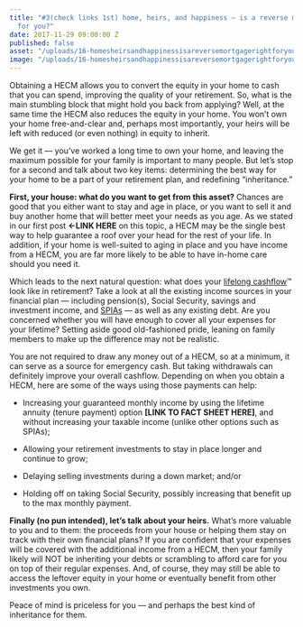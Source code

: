 ```yaml
---
title: "#3(check links 1st) home, heirs, and happiness — is a reverse mortgage right
  for you?"
date: 2017-11-29 09:00:00 Z
published: false
asset: "/uploads/16-homesheirsandhappinessisareversemortgagerightforyou-article.jpg.png"
image: "/uploads/16-homesheirsandhappinessisareversemortgagerightforyou-preview.jpg.png"
---
```


Obtaining a HECM allows you to convert the equity in your home to cash that you can spend, improving the quality of your retirement. So, what is the main stumbling block that might hold you back from applying?<!--more--> Well, at the same time the HECM also reduces the equity in your home. You won’t own your home free-and-clear and, perhaps most importantly, your heirs will be left with reduced (or even nothing) in equity to inherit.

We get it — you’ve worked a long time to own your home, and leaving the maximum possible for your family is important to many people. But let’s stop for a second and talk about two key items: determining the best way for your home to be a part of your retirement plan, and redefining “inheritance.”

**First, your house: what do you want to get from this asset?** Chances are good that you either want to stay and age in place, or you want to sell it and buy another home that will better meet your needs as you age. As we stated in our first post **<-LINK HERE** on this topic, a HECM may be the single best way to help guarantee a roof over your head for the rest of your life. In addition, if your home is well-suited to aging in place and you have income from a HECM, you are far more likely to be able to have in-home care should you need it.

Which leads to the next natural question: what does your [lifelong cashflow](https://plynty.com/post/finding-balance-lifelong-cashflow.html)&#8482; look like in retirement? Take a look at all the existing income sources in your financial plan — including pension(s), Social Security, savings and investment income, and [SPIAs](https://plynty.com/post/simple-stable-yes-thats-a-spia.html) — as well as any existing debt. Are you concerned whether you will have enough to cover all your expenses for your lifetime? Setting aside good old-fashioned pride, leaning on family members to make up the difference may not be realistic.

You are not required to draw any money out of a HECM, so at a minimum, it can serve as a source for emergency cash. But taking withdrawals can definitely improve your overall cashflow. Depending on when you obtain a HECM, here are some of the ways using those payments can help:

* Increasing your guaranteed monthly income by using the lifetime annuity (tenure payment) option **\[LINK TO FACT SHEET HERE\]**, and without increasing your taxable income (unlike other options such as SPIAs);

* Allowing your retirement investments to stay in place longer and continue to grow;

* Delaying selling investments during a down market; and/or

* Holding off on taking Social Security, possibly increasing that benefit up to the max monthly payment.

**Finally (no pun intended), let’s talk about your heirs.** What’s more valuable to you and to them: the proceeds from your house or helping them stay on track with their own financial plans? If you are confident that your expenses will be covered with the additional income from a HECM, then your family likely will NOT be inheriting your debts or scrambling to afford care for you on top of their regular expenses. And, of course, they may still be able to access the leftover equity in your home or eventually benefit from other investments you own.

Peace of mind is priceless for you — and perhaps the best kind of inheritance for them.